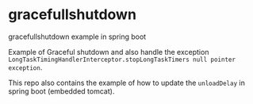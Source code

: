 # gracefullshutdown
gracefullshutdown example in spring boot

Example of Graceful shutdown and also handle the exception `LongTaskTimingHandlerInterceptor.stopLongTaskTimers null pointer exception`.

This repo also contains the example of how to update the `unloadDelay` in spring boot (embedded tomcat).

